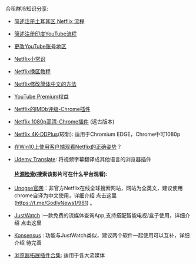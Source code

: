 合租群冷知识分享: 

- [简述注册土耳其区 Netflix 流程](https://gtary.com/2020/02/20/2089.html)
- [简述注册印度YouTube流程](https://gtary.com/2020/02/21/2104.html)
- [更改YouTube账号地区](https://github.com/xiaod945/rou/blob/master/README.md)
- [Netflix小常识](https://gtary.com/2020/02/20/2099.html)
- [Netflix换区教程](https://gtary.com/2020/04/20/2119.html)
- [Netflix修改简体中文的方法](https://gtary.com/2019/12/27/2059.html)
- [YouTube Premium权益](https://support.google.com/youtube/answer/6308116?hl=zh-Hans)
- [Netflix的IMDb评级-Chrome插件](https://t.me/hezu2/3345)
- [Netflix 1080p高清-Chrome插件](https://t.me/hezu2/3346) (远古版本)
- [Netflix 4K-DDPlus](https://t.me/GodlyNews1/961)(较新): 适用于Chromium EDGE，Chrome中可1080p
- [在Win10上使用客户端观看Netflix的正确姿势](https://medium.com/@glennut/%E5%9C%A8win10%E4%B8%8A%E4%BD%BF%E7%94%A8%E5%AE%A2%E6%88%B7%E7%AB%AF%E8%A7%82%E7%9C%8Bnetflix%E7%9A%84%E6%AD%A3%E7%A1%AE%E5%A7%BF%E5%8A%BF-e0045164a48)？
- [Udemy Translate](https://t.me/hezu2/3309):  将视频字幕翻译成其他语言的浏览器插件


  #### [片源检索]((https://t.me/hezu2/3309))(搜索该影片可在什么平台观看): 

- [Unogse官网](https://unogs.com/)：非官方Netflix在线全球搜索网站，网站为全英文，建议使用chrome自译为中文使用，详细介绍 点击这里 (https://t.me/GodlyNews1/981) 。

- [JustWatch](https://www.justwatch.com/)  :一款免费的流媒体查询App,支持搭配智能电视/盒子使用，详细介绍 点击这里

- [Konsensus](https://t.me/GodlyNews1/980) : 功能与JustWatch类似，建议两个软件一起使用可以互补，详细介绍 待完善

- [浏览器拓展插件合集](https://t.me/GodlyNews1/982): 适用于各大流媒体
